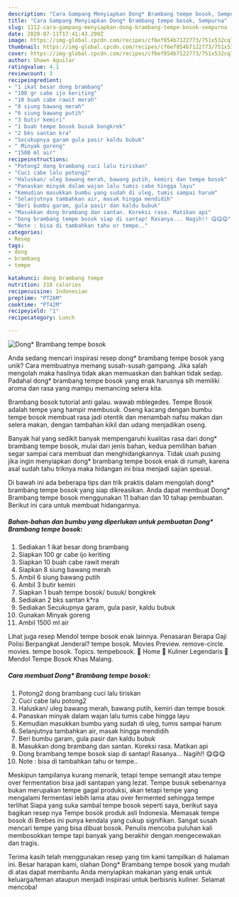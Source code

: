 ```yaml
---
description: "Cara Gampang Menyiapkan Dong* Brambang tempe bosok, Sempurna"
title: "Cara Gampang Menyiapkan Dong* Brambang tempe bosok, Sempurna"
slug: 1112-cara-gampang-menyiapkan-dong-brambang-tempe-bosok-sempurna
date: 2020-07-11T17:41:43.299Z
image: https://img-global.cpcdn.com/recipes/cf6ef854b7122773/751x532cq70/dong-brambang-tempe-bosok-foto-resep-utama.jpg
thumbnail: https://img-global.cpcdn.com/recipes/cf6ef854b7122773/751x532cq70/dong-brambang-tempe-bosok-foto-resep-utama.jpg
cover: https://img-global.cpcdn.com/recipes/cf6ef854b7122773/751x532cq70/dong-brambang-tempe-bosok-foto-resep-utama.jpg
author: Shawn Aguilar
ratingvalue: 4.1
reviewcount: 3
recipeingredient:
- "1 ikat besar dong brambang"
- "100 gr cabe ijo keriting"
- "10 buah cabe rawit merah"
- "8 siung bawang merah"
- "6 siung bawang putih"
- "3 butir kemiri"
- "1 buah tempe bosok busuk bongkrek"
- "2 bks santan kra"
- "Secukupnya garam gula pasir kaldu bubuk"
- " Minyak goreng"
- "1500 ml air"
recipeinstructions:
- "Potong2 dong brambang cuci lalu tiriskan"
- "Cuci cabe lalu potong2"
- "Haluskan/ uleg bawang merah, bawang putih, kemiri dan tempe bosok"
- "Panaskan minyak dalam wajan lalu tumis cabe hingga layu"
- "Kemudian masukkan bumbu yang sudah di uleg, tumis sampai harum"
- "Selanjutnya tambahkan air, masak hingga mendidih"
- "Beri bumbu garam, gula pasir dan kaldu bubuk"
- "Masukkan dong brambang dan santan. Koreksi rasa. Matikan api"
- "Dong brambang tempe bosok siap di santap! Rasanya... Nagih!! 😋😋😋"
- "Note : bisa di tambahkan tahu or tempe.."
categories:
- Resep
tags:
- dong
- brambang
- tempe

katakunci: dong brambang tempe 
nutrition: 218 calories
recipecuisine: Indonesian
preptime: "PT26M"
cooktime: "PT42M"
recipeyield: "1"
recipecategory: Lunch

---
```



![Dong* Brambang tempe bosok](https://img-global.cpcdn.com/recipes/cf6ef854b7122773/751x532cq70/dong-brambang-tempe-bosok-foto-resep-utama.jpg)

Anda sedang mencari inspirasi resep dong* brambang tempe bosok yang unik? Cara membuatnya memang susah-susah gampang. Jika salah mengolah maka hasilnya tidak akan memuaskan dan bahkan tidak sedap. Padahal dong* brambang tempe bosok yang enak harusnya sih memiliki aroma dan rasa yang mampu memancing selera kita.

Brambang bosok tutorial anti galau. wawab mblegedes. Tempe Bosok adalah tempe yang hampir membusuk. Oseng kacang dengan bumbu tempe bosok membuat rasa jadi otentik dan menambah nafsu makan dan selera makan, dengan tambahan kikil dan udang menjadikan oseng.

Banyak hal yang sedikit banyak mempengaruhi kualitas rasa dari dong* brambang tempe bosok, mulai dari jenis bahan, kedua pemilihan bahan segar sampai cara membuat dan menghidangkannya. Tidak usah pusing jika ingin menyiapkan dong* brambang tempe bosok enak di rumah, karena asal sudah tahu triknya maka hidangan ini bisa menjadi sajian spesial.


Di bawah ini ada beberapa tips dan trik praktis dalam mengolah dong* brambang tempe bosok yang siap dikreasikan. Anda dapat membuat Dong* Brambang tempe bosok menggunakan 11 bahan dan 10 tahap pembuatan. Berikut ini cara untuk membuat hidangannya.

<!--inarticleads1-->

##### Bahan-bahan dan bumbu yang diperlukan untuk pembuatan Dong* Brambang tempe bosok:

1. Sediakan 1 ikat besar dong brambang
1. Siapkan 100 gr cabe ijo keriting
1. Siapkan 10 buah cabe rawit merah
1. Siapkan 8 siung bawang merah
1. Ambil 6 siung bawang putih
1. Ambil 3 butir kemiri
1. Siapkan 1 buah tempe bosok/ busuk/ bongkrek
1. Sediakan 2 bks santan k*ra
1. Sediakan Secukupnya garam, gula pasir, kaldu bubuk
1. Gunakan  Minyak goreng
1. Ambil 1500 ml air


Lihat juga resep Mendol tempe bosok enak lainnya. Penasaran Berapa Gaji Polisi Berpangkat Jenderal? tempe bosok. Movies Preview. remove-circle. movies. tempe bosok. Topics. tempebosok.  Home  Kuliner Legendaris  Mendol Tempe Bosok Khas Malang. 

<!--inarticleads2-->

##### Cara membuat Dong* Brambang tempe bosok:

1. Potong2 dong brambang cuci lalu tiriskan
1. Cuci cabe lalu potong2
1. Haluskan/ uleg bawang merah, bawang putih, kemiri dan tempe bosok
1. Panaskan minyak dalam wajan lalu tumis cabe hingga layu
1. Kemudian masukkan bumbu yang sudah di uleg, tumis sampai harum
1. Selanjutnya tambahkan air, masak hingga mendidih
1. Beri bumbu garam, gula pasir dan kaldu bubuk
1. Masukkan dong brambang dan santan. Koreksi rasa. Matikan api
1. Dong brambang tempe bosok siap di santap! Rasanya... Nagih!! 😋😋😋
1. Note : bisa di tambahkan tahu or tempe..


Meskipun tampilanya kurang menarik, tetapi tempe semangit atau tempe over fermentation bisa jadi santapan yang lezat. Tempe busuk sebenarnya bukan merupakan tempe gagal produksi, akan tetapi tempe yang mengalami fermentasi lebih lama atau over fermented sehingga tempe terlihat Siapa yang suka sambal tempe bosok seperti saya, berikut saya bagikan resep nya  Tempe bosok produk asli Indonesia. Memasak tempe bosok di Brebes ini punya kendala yang cukup signifikan. Sangat susah mencari tempe yang bisa dibuat bosok. Penulis mencoba puluhan kali membosokkan tempe tapi banyak yang berakhir dengan mengecewakan dan tragis. 

Terima kasih telah menggunakan resep yang tim kami tampilkan di halaman ini. Besar harapan kami, olahan Dong* Brambang tempe bosok yang mudah di atas dapat membantu Anda menyiapkan makanan yang enak untuk keluarga/teman ataupun menjadi inspirasi untuk berbisnis kuliner. Selamat mencoba!
